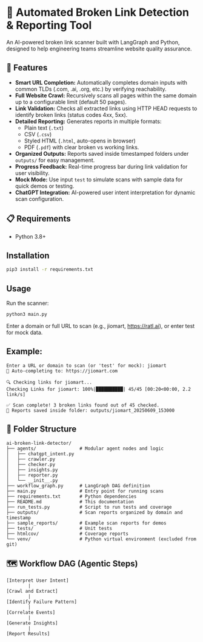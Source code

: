 # 📡 Automated Broken Link Detection & Reporting Tool

An AI-powered broken link scanner built with LangGraph and Python, designed to help engineering teams streamline website quality assurance.

## 🚀 Features

- **Smart URL Completion:** Automatically completes domain inputs with common TLDs (.com, .ai, .org, etc.) by verifying reachability.
- **Full Website Crawl:** Recursively scans all pages within the same domain up to a configurable limit (default 50 pages).
- **Link Validation:** Checks all extracted links using HTTP HEAD requests to identify broken links (status codes 4xx, 5xx).
- **Detailed Reporting:** Generates reports in multiple formats:
  - Plain text (`.txt`)
  - CSV (`.csv`)
  - Styled HTML (`.html`, auto-opens in browser)
  - PDF (`.pdf`) with clear broken vs working links.
- **Organized Outputs:** Reports saved inside timestamped folders under `outputs/` for easy management.
- **Progress Feedback:** Real-time progress bar during link validation for user visibility.
- **Mock Mode:** Use input `test` to simulate scans with sample data for quick demos or testing.
- **ChatGPT Integration:** AI-powered user intent interpretation for dynamic scan configuration.

## 📋 Requirements

- Python 3.8+

## Installation

```bash
pip3 install -r requirements.txt
```

## Usage

Run the scanner:

```bash
python3 main.py
```

Enter a domain or full URL to scan (e.g., jiomart, https://ratl.ai), or enter test for mock data.

## Example:

```plaintext
Enter a URL or domain to scan (or 'test' for mock): jiomart
🤖 Auto-completing to: https://jiomart.com

🔍 Checking links for jiomart...
Checking Links for jiomart: 100%|██████████| 45/45 [00:20<00:00, 2.2 link/s]

✅ Scan complete! 3 broken links found out of 45 checked.
📄 Reports saved inside folder: outputs/jiomart_20250609_153000
```

## 📂 Folder Structure

```plaintext
ai-broken-link-detector/
├── agents/                # Modular agent nodes and logic
│   ├── chatgpt_intent.py
│   ├── crawler.py
│   ├── checker.py
│   ├── insights.py
│   ├── reporter.py
│   └── __init__.py
├── workflow_graph.py      # LangGraph DAG definition
├── main.py                # Entry point for running scans
├── requirements.txt       # Python dependencies
├── README.md              # This documentation
├── run_tests.py           # Script to run tests and coverage
├── outputs/               # Scan reports organized by domain and timestamp
├── sample_reports/        # Example scan reports for demos
├── tests/                 # Unit tests
├── htmlcov/               # Coverage reports
└── venv/                  # Python virtual environment (excluded from git)
```

## 🗺️ Workflow DAG (Agentic Steps)

```plaintext
[Interpret User Intent]
        |
[Crawl and Extract]
        |
[Identify Failure Pattern]
        |
[Correlate Events]
        |
[Generate Insights]
        |
[Report Results]
```